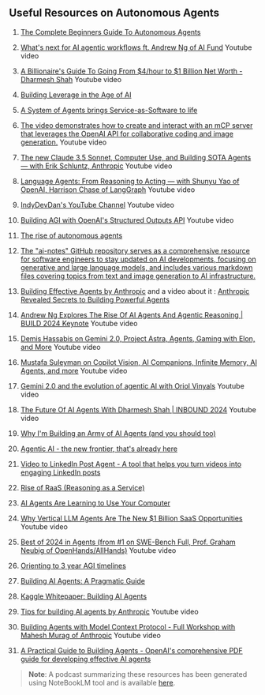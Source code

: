 ## Useful Resources on Autonomous Agents

1. [The Complete Beginners Guide To Autonomous Agents](https://www.mattprd.com/p/the-complete-beginners-guide-to-autonomous-agents)

2. [What's next for AI agentic workflows ft. Andrew Ng of AI Fund](https://www.youtube.com/watch?v=sal78ACtGTc) Youtube video

3. [A Billionaire's Guide To Going From $4/hour to $1 Billion Net Worth - Dharmesh Shah](https://www.youtube.com/watch?v=N9UpuFPTk_I&list=LL&index=5) Youtube video

4. [Building Leverage in the Age of AI](https://simple.ai/p/building-leverage-in-the-age-of-ai?_bhlid=4cf3fa2587fba8511df85d6a70afbce32952021d&utm_campaign=building-leverage-in-the-age-of-ai&utm_medium=newsletter&utm_source=simple.ai)

5. [A System of Agents brings Service-as-Software to life](https://foundationcapital.com/system-of-agents/)

6. [The video demonstrates how to create and interact with an mCP server that leverages the OpenAI API for collaborative coding and image generation.](https://www.youtube.com/watch?v=5V4_q-jMTFU&list=LL&index=8) Youtube video

7. [The new Claude 3.5 Sonnet, Computer Use, and Building SOTA Agents — with Erik Schluntz, Anthropic](https://www.youtube.com/watch?v=QXbsEoOZeTM&t=2141s) Youtube video

8. [Language Agents: From Reasoning to Acting — with Shunyu Yao of OpenAI, Harrison Chase of LangGraph](https://www.youtube.com/watch?v=8t65bss7U74) Youtube video

9. [IndyDevDan's YouTube Channel](https://www.youtube.com/@indydevdan/videos) Youtube video

10. [Building AGI with OpenAI's Structured Outputs API](https://www.youtube.com/watch?v=NjOfH9D8aJo&t=2938s) Youtube video

11. [The rise of autonomous agents](https://www.aitidbits.ai/p/the-rise-of-autonomous-agents)

12. [The "ai-notes" GitHub repository serves as a comprehensive resource for software engineers to stay updated on AI developments, focusing on generative and large language models, and includes various markdown files covering topics from text and image generation to AI infrastructure.](https://github.com/swyxio/ai-notes)

13. [Building Effective Agents by Anthropic](https://www.anthropic.com/research/building-effective-agents) and a video about it : [Anthropic Revealed Secrets to Building Powerful Agents](https://www.youtube.com/watch?v=0v7TQIh_kes)

14. [Andrew Ng Explores The Rise Of AI Agents And Agentic Reasoning | BUILD 2024 Keynote](https://www.youtube.com/watch?v=KrRD7r7y7NY) Youtube video

15. [Demis Hassabis on Gemini 2.0, Project Astra, Agents, Gaming with Elon, and More](https://www.youtube.com/watch?v=HO7oYuqqnjA) Youtube video

16. [Mustafa Suleyman on Copilot Vision, AI Companions, Infinite Memory, AI Agents, and more](https://www.youtube.com/watch?v=dQP2zLYmCG8) Youtube video

17. [Gemini 2.0 and the evolution of agentic AI with Oriol Vinyals](https://www.youtube.com/watch?v=78mEYaztGaw) Youtube video

18. [The Future Of AI Agents With Dharmesh Shah | INBOUND 2024](https://www.youtube.com/watch?v=IityUpVVD38&t=2s) Youtube video

18. [Why I'm Building an Army of AI Agents (and you should too)](https://aisolopreneur.beehiiv.com/p/why-i-m-building-an-army-of-ai-agents)

19. [Agentic AI - the new frontier, that's already here](https://www.linkedin.com/pulse/agentic-ai-new-frontier-thats-already-here-simon-torrance-hihme/)

20. [Video to LinkedIn Post Agent - A tool that helps you turn videos into engaging LinkedIn posts](https://simple.ai/p/video-to-linkedin-post-agent)

21. [Rise of RaaS (Reasoning as a Service)](https://simple.ai/p/rise-of-raas)

22. [AI Agents Are Learning to Use Your Computer](https://simple.ai/p/ai-agents-are-learning-to-use-your-computer)

23. [Why Vertical LLM Agents Are The New $1 Billion SaaS Opportunities](https://www.youtube.com/watch?v=eBVi_sLaYsc) Youtube video

24. [Best of 2024 in Agents (from #1 on SWE-Bench Full, Prof. Graham Neubig of OpenHands/AllHands)](https://www.youtube.com/watch?v=B6PKVZq2qqo) Youtube video

25. [Orienting to 3 year AGI timelines](https://www.lesswrong.com/posts/jb4bBdeEEeypNkqzj/orienting-to-3-year-agi-timelines)

26. [Building AI Agents: A Pragmatic Guide](https://huyenchip.com//2025/01/07/agents.html)

27. [Kaggle Whitepaper: Building AI Agents](https://www.kaggle.com/whitepaper-agents)

28. [Tips for building AI agents by Anthropic](https://www.youtube.com/watch?v=LP5OCa20Zpg) Youtube video

29. [Building Agents with Model Context Protocol - Full Workshop with Mahesh Murag of Anthropic](https://www.youtube.com/watch?v=kQmXtrmQ5Zg) Youtube video

30. [A Practical Guide to Building Agents - OpenAI's comprehensive PDF guide for developing effective AI agents](https://cdn.openai.com/business-guides-and-resources/a-practical-guide-to-building-agents.pdf)


> **Note**: A podcast summarizing these resources has been generated using NoteBookLM tool and is available [here](https://drive.google.com/file/d/1FTXWBy1f9G2uJMeiZEtgO7gRr98Rd7jN/view).

